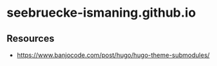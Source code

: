 # seebruecke-ismaning.github.io

## Resources
- https://www.banjocode.com/post/hugo/hugo-theme-submodules/

